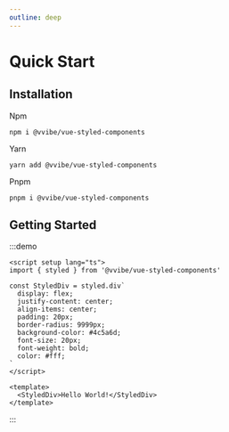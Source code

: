 ```yaml
---
outline: deep
---
```


# Quick Start

## Installation

Npm

```shell
npm i @vvibe/vue-styled-components
```

Yarn

```shell
yarn add @vvibe/vue-styled-components
```

Pnpm

```shell
pnpm i @vvibe/vue-styled-components
```

## Getting Started

:::demo

```vue
<script setup lang="ts">
import { styled } from '@vvibe/vue-styled-components'

const StyledDiv = styled.div`
  display: flex;
  justify-content: center;
  align-items: center;
  padding: 20px;
  border-radius: 9999px;
  background-color: #4c5a6d;
  font-size: 20px;
  font-weight: bold;
  color: #fff;
`
</script>

<template>
  <StyledDiv>Hello World!</StyledDiv>
</template>
```

:::
